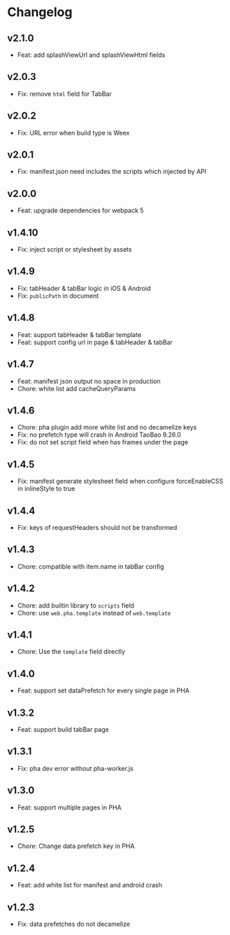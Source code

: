 # Changelog

## v2.1.0

- Feat: add splashViewUrl and splashViewHtml fields

## v2.0.3

- Fix: remove `html` field for TabBar

## v2.0.2

- Fix: URL error when build type is Weex

## v2.0.1

- Fix: manifest.json need includes the scripts which injected by API

## v2.0.0

- Feat: upgrade dependencies for webpack 5

## v1.4.10

- Fix: inject script or stylesheet by assets

## v1.4.9

- Fix: tabHeader & tabBar logic in iOS & Android
- Fix: `publicPath` in document

## v1.4.8

- Feat: support tabHeader & tabBar template
- Feat: support config url in page & tabHeader & tabBar

## v1.4.7

- Feat: manifest json output no space in production
- Chore: white list add cacheQueryParams

## v1.4.6

- Chore: pha plugin add more white list and no decamelize keys
- Fix: no prefetch type will crash in Android TaoBao 9.26.0
- Fix: do not set script field when has frames under the page

## v1.4.5

- Fix: manifest generate stylesheet field when configure forceEnableCSS in inlineStyle to true

## v1.4.4

- Fix: keys of requestHeaders should not be transformed

## v1.4.3

- Chore: compatible with item.name in tabBar config

## v1.4.2

- Chore: add builtin library to `scripts` field
- Chore: use `web.pha.template` instead of `web.template`

## v1.4.1

- Chore: Use the `template` field directly

## v1.4.0

- Feat: support set dataPrefetch for every single page in PHA

## v1.3.2

- Feat: support build tabBar page

## v1.3.1

- Fix: pha dev error without pha-worker.js

## v1.3.0

- Feat: support multiple pages in PHA

## v1.2.5

- Chore: Change data prefetch key in PHA

## v1.2.4

- Feat: add white list for manifest and android crash

## v1.2.3

- Fix: data prefetches do not decamelize
